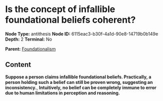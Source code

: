 # Is the concept of infallible foundational beliefs coherent?

**Node Type:** antithesis
**Node ID:** 6115eac3-b30f-4a1d-90e8-14719b0b149e
**Depth:** 2
**Terminal:** No

**Parent:** [Foundationalism](foundationalism.md)

## Content

**Suppose a person claims infallible foundational beliefs. Practically, a person holding such a belief can still be proven wrong, suggesting an inconsistency.**, **Intuitively, no belief can be completely immune to error due to human limitations in perception and reasoning.**
